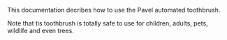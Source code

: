 This documentation decribes how to use the Pavel automated toothbrush.

Note that tis toothbrush is totally safe to use for children, adults, pets, wildlife and even trees.
